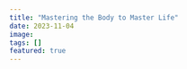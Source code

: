 ```yaml
---
title: "Mastering the Body to Master Life"
date: 2023-11-04
image: 
tags: []
featured: true
---
```

